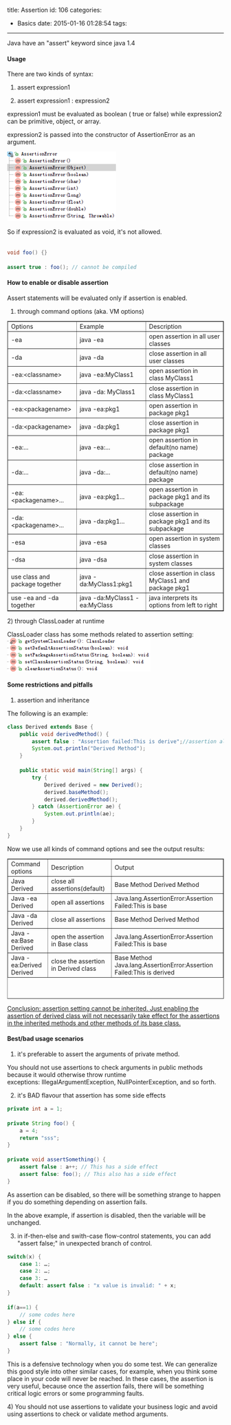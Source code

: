 title: Assertion
id: 106
categories:
  - Basics
date: 2015-01-16 01:28:54
tags:
---

Java have an "assert" keyword since java 1.4

#### Usage

There are two kinds of syntax:

1) assert expression1

2) assert expression1 : expression2

expression1 must be evaluated as boolean ( true or false) while expression2 can be primitive, object, or array.

expression2 is passed into the constructor of AssertionError as an argument.

[![44b0b3e9](/media/44b0b3e9.png)](/media/44b0b3e9.png)

So if expression2 is evaluated as void, it's not allowed.
``` java

void foo() {}

assert true : foo(); // cannot be compiled

```

#### How to enable or disable assertion

Assert statements will be evaluated only if assertion is enabled.

1) through command options (aka. VM options)
<table id="table3" border="1" width="60%">
<tbody>
<tr>
<td>Options</td>
<td>Example</td>
<td>Description</td>
</tr>
<tr>
<td>-ea</td>
<td>java -ea</td>
<td>open assertion in all user classes</td>
</tr>
<tr>
<td>-da</td>
<td>java -da</td>
<td>close assertion in all user classes</td>
</tr>
<tr>
<td>-ea:&lt;classname&gt;</td>
<td>java -ea:MyClass1</td>
<td>open assertion in class MyClass1</td>
</tr>
<tr>
<td>-da:&lt;classname&gt;</td>
<td>java -da: MyClass1</td>
<td>close assertion in class MyClass1</td>
</tr>
<tr>
<td>-ea:&lt;packagename&gt;</td>
<td>java -ea:pkg1</td>
<td>open assertion in package pkg1</td>
</tr>
<tr>
<td>-da:&lt;packagename&gt;</td>
<td>java -da:pkg1</td>
<td>close assertion in package pkg1</td>
</tr>
<tr>
<td>-ea:...</td>
<td>java -ea:...</td>
<td>open assertion in default(no name) package</td>
</tr>
<tr>
<td>-da:...</td>
<td>java -da:...</td>
<td>close assertion in default(no name) package</td>
</tr>
<tr>
<td>-ea:&lt;packagename&gt;...</td>
<td>java -ea:pkg1...</td>
<td>open assertion in package pkg1 and its subpackage</td>
</tr>
<tr>
<td>-da:&lt;packagename&gt;...</td>
<td>java -da:pkg1...</td>
<td>close assertion in package pkg1 and its subpackage</td>
</tr>
<tr>
<td>-esa</td>
<td>java -esa</td>
<td>open assertion in system classes</td>
</tr>
<tr>
<td>-dsa</td>
<td>java -dsa</td>
<td>close assertion in system classes</td>
</tr>
<tr>
<td>use class and package together</td>
<td>java -da:MyClass1:pkg1</td>
<td>close assertion in class MyClass1 and package pkg1</td>
</tr>
<tr>
<td>use -ea and -da together</td>
<td>java -da:MyClass1 -ea:MyClass</td>
<td>java interprets its options from left to right</td>
</tr>
</tbody>
</table>
2) through ClassLoader at runtime

ClassLoader class has some methods related to assertion setting:
[![f918c7a0](/media/f918c7a0.bmp)](/media/f918c7a0.bmp)

#### Some restrictions and pitfalls

1) assertion and inheritance

The following is an example:
``` java
class Derived extends Base {
    public void derivedMethod() {
        assert false : "Assertion failed:This is derive";//assertion always fails
        System.out.println("Derived Method");
    }

    public static void main(String[] args) {
        try {
            Derived derived = new Derived();
            derived.baseMethod();
            derived.derivedMethod();
        } catch (AssertionError ae) {
            System.out.println(ae);
        }
    }
}
```
Now we use all kinds of command options and see the output results:
<table id="table4" style="height: 326px;" border="1" width="745">
<tbody>
<tr>
<td>Command options</td>
<td>Description</td>
<td>Output</td>
</tr>
<tr>
<td>Java Derived</td>
<td>close all assertions(default)</td>
<td>Base Method
Derived Method</td>
</tr>
<tr>
<td>Java -ea Derived</td>
<td>open all assertions</td>
<td>Java.lang.AssertionError:Assertion Failed:This is base</td>
</tr>
<tr>
<td>Java -da Derived</td>
<td>close all assertions</td>
<td>Base Method
Derived Method</td>
</tr>
<tr>
<td>Java -ea:Base Derived</td>
<td>open the assertion in Base class</td>
<td>Java.lang.AssertionError:Assertion Failed:This is base</td>
</tr>
<tr>
<td>Java -ea:Derived Derived</td>
<td>close the assertion in Derived class</td>
<td>Base Method
Java.lang.AssertionError:Assertion Failed:This is derived</td>
</tr>
</tbody>
</table>
<span style="text-decoration: underline;">Conclusion: assertion setting cannot be inherited. Just enabling the assertion of derived class will not necessarily take effect for the assertions in the inherited methods and other methods of its base class.</span>

#### Best/bad usage scenarios

1) it's preferable to assert the arguments of private method.

You should not use assertions to check arguments in public methods because it would otherwise throw runtime exceptions: IllegalArgumentException, NullPointerException, and so forth.

2) it's BAD flavour that assertion has some side effects
``` java
private int a = 1;

private String foo() {
    a = 4;
    return "sss";
}

private void assertSomething() {
    assert false : a++; // This has a side effect
    assert false: foo(); // This also has a side effect
}
```
As assertion can be disabled, so there will be something strange to happen if you do something depending on assertion fails.

In the above example, if assertion is disabled, then the variable will be unchanged.

3) in if-then-else and swith-case flow-control statements, you can add "assert false;" in unexpected branch of control.
``` java
switch(x) {
    case 1: …;
    case 2: …;
    case 3: …
    default: assert false : "x value is invalid: " + x;
}

if(a==1) {
    // some codes here
} else if {
    // some codes here
} else {
    assert false : "Normally, it cannot be here";
}
```
This is a defensive technology when you do some test. We can generalize this good style into other similar cases, for example, when you think some place in your code will never be reached. In these cases, the assertion is very useful, because once the assertion fails, there will be something critical logic errors or some programming faults.

4) You should not use assertions to validate your business logic and avoid using assertions to check or validate method arguments.